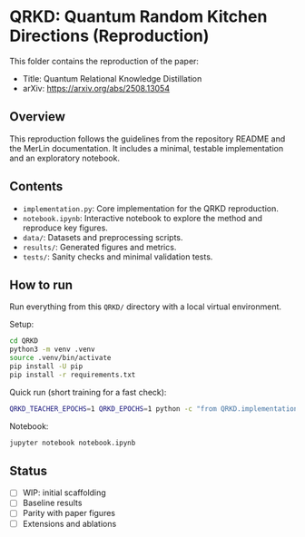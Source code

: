 # QRKD: Quantum Random Kitchen Directions (Reproduction)

This folder contains the reproduction of the paper:

- Title: Quantum Relational Knowledge Distillation
- arXiv: https://arxiv.org/abs/2508.13054

## Overview

This reproduction follows the guidelines from the repository README and the MerLin documentation. It includes a minimal, testable implementation and an exploratory notebook.

## Contents

- `implementation.py`: Core implementation for the QRKD reproduction.
- `notebook.ipynb`: Interactive notebook to explore the method and reproduce key figures.
- `data/`: Datasets and preprocessing scripts.
- `results/`: Generated figures and metrics.
- `tests/`: Sanity checks and minimal validation tests.

## How to run
Run everything from this `QRKD/` directory with a local virtual environment.

Setup:

```bash
cd QRKD
python3 -m venv .venv
source .venv/bin/activate
pip install -U pip
pip install -r requirements.txt
```

Quick run (short training for a fast check):

```bash
QRKD_TEACHER_EPOCHS=1 QRKD_EPOCHS=1 python -c "from QRKD.implementation import run; run()"
```

Notebook:

```bash
jupyter notebook notebook.ipynb
```

## Status

- [ ] WIP: initial scaffolding
- [ ] Baseline results
- [ ] Parity with paper figures
- [ ] Extensions and ablations

